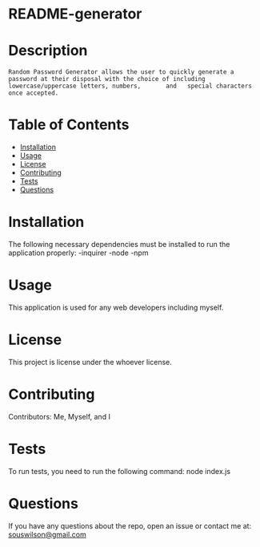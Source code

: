  # README-generator

  # Description
  
    Random Password Generator allows the user to quickly generate a password at their disposal with the choice of including lowercase/uppercase letters, numbers,       and   special characters once accepted.

  # Table of Contents 
  * [Installation](#installation)
  * [Usage](#usage)
  * [License](#license)
  * [Contributing](#contributing)
  * [Tests](#tests)
  * [Questions](#questions)
  # Installation
  The following necessary dependencies must be installed to run the application properly:
  -inquirer
  -node
  -npm
  # Usage
  ​This application is used for any web developers including myself.
  # License
  This project is license under the whoever license.
  # Contributing
  ​Contributors: Me, Myself, and I
  # Tests
  To run tests, you need to run the following command: node index.js
  # Questions
  If you have any questions about the repo, open an issue or contact me at: souswilson@gmail.com
